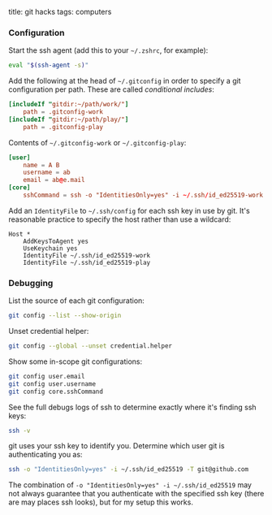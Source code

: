 title: git hacks
tags: computers

### Configuration

Start the ssh agent (add this to your `~/.zshrc`, for example):

```bash
eval "$(ssh-agent -s)"
```

Add the following at the head of `~/.gitconfig` in order to specify a git configuration per path. These are called _conditional includes_:

```toml
[includeIf "gitdir:~/path/work/"]
    path = .gitconfig-work
[includeIf "gitdir:~/path/play/"]
    path = .gitconfig-play

```

Contents of `~/.gitconfig-work` or `~/.gitconfig-play`:
```toml
[user]    
    name = A B
    username = ab
    email = ab@e.mail
[core]      
    sshCommand = ssh -o "IdentitiesOnly=yes" -i ~/.ssh/id_ed25519-work
```

Add an `IdentityFile` to `~/.ssh/config` for each ssh key in use by git. It's reasonable practice to specify the host rather than use a wildcard:
```
Host *
    AddKeysToAgent yes
    UseKeychain yes
    IdentityFile ~/.ssh/id_ed25519-work
    IdentityFile ~/.ssh/id_ed25519-play
```

### Debugging

List the source of each git configuration:

```bash
git config --list --show-origin
```

Unset credential helper:

```bash
git config --global --unset credential.helper
```

Show some in-scope git configurations:

```bash
git config user.email
git config user.username
git config core.sshCommand
```

See the full debugs logs of ssh to determine exactly where it's finding ssh keys:
```bash
ssh -v
```

git uses your ssh key to identify you. Determine which user git is authenticating you as:
```bash
ssh -o "IdentitiesOnly=yes" -i ~/.ssh/id_ed25519 -T git@github.com
```

The combination of `-o "IdentitiesOnly=yes" -i ~/.ssh/id_ed25519` may not always guarantee that you authenticate with the specified ssh key (there are may places ssh looks), but for my setup this works.
